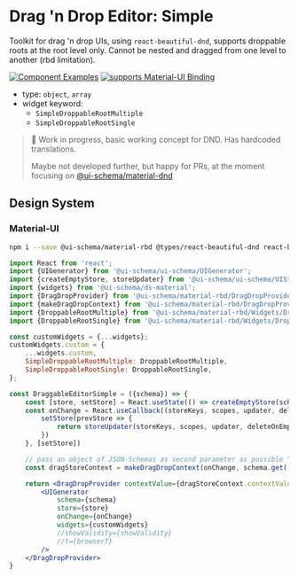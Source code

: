 # Drag 'n Drop Editor: Simple

Toolkit for drag 'n drop UIs, using `react-beautiful-dnd`, supports droppable roots at the root level only. Cannot be nested and dragged from one level to another (rbd limitation).

[![Component Examples](https://img.shields.io/badge/Examples-green?labelColor=1d3d39&color=1a6754&logoColor=ffffff&style=flat-square&logo=plex)](#demo-ui-generator) [![supports Material-UI Binding](https://img.shields.io/badge/Material-green?labelColor=1a237e&color=0d47a1&logoColor=ffffff&style=flat-square&logo=material-ui)](#material-ui)

- type: `object`, `array`
- widget keyword:
    - `SimpleDroppableRootMultiple`
    - `SimpleDroppableRootSingle`

> 🚧 Work in progress, basic working concept for DND. Has hardcoded translations.
>
> Maybe not developed further, but happy for PRs, at the moment focusing on [@ui-schema/material-dnd](/docs/widgets/Drag-n-Drop-Editor)

## Design System

### Material-UI

```bash
npm i --save @ui-schema/material-rbd @types/react-beautiful-dnd react-beautiful-dnd
```

```jsx
import React from 'react';
import {UIGenerator} from '@ui-schema/ui-schema/UIGenerator';
import {createEmptyStore, storeUpdater} from '@ui-schema/ui-schema/UIStore';
import {widgets} from '@ui-schema/ds-material';
import {DragDropProvider} from '@ui-schema/material-rbd/DragDropProvider/DragDropProvider';
import {makeDragDropContext} from '@ui-schema/material-rbd/DragDropProvider/makeDragDropContext';
import {DroppableRootMultiple} from '@ui-schema/material-rbd/Widgets/DroppableRootMultiple';
import {DroppableRootSingle} from '@ui-schema/material-rbd/Widgets/DroppableRootSingle';

const customWidgets = {...widgets};
customWidgets.custom = {
    ...widgets.custom,
    SimpleDroppableRootMultiple: DroppableRootMultiple,
    SimpleDroppableRootSingle: DroppableRootSingle,
};

const DraggableEditorSimple = ({schema}) => {
    const [store, setStore] = React.useState(() => createEmptyStore(schema.get('type')))
    const onChange = React.useCallback((storeKeys, scopes, updater, deleteOnEmpty, type) => {
        setStore(prevStore => {
            return storeUpdater(storeKeys, scopes, updater, deleteOnEmpty, type)(prevStore)
        })
    }, [setStore])

    // pass an object of JSON-Schemas as second parameter as possible "blocks to select"
    const dragStoreContext = makeDragDropContext(onChange, schema.get('$defs') || schema.get('definitions'))

    return <DragDropProvider contextValue={dragStoreContext.contextValue}>
        <UIGenerator
            schema={schema}
            store={store}
            onChange={onChange}
            widgets={customWidgets}
            //showValidity={showValidity}
            //t={browserT}
        />
    </DragDropProvider>
}
```
